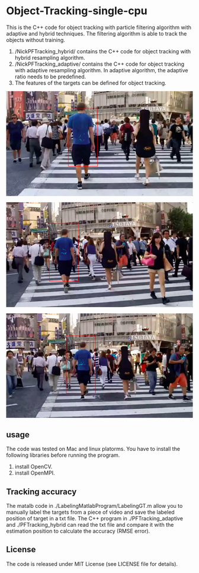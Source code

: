 # Object-Tracking-single-cpu
This is the C++ code for object tracking with particle filtering algorithm with adaptive and hybrid techniques.
The filtering algorithm is able to track the objects without training.

1. /NickPFTracking_hybrid/ contains the C++ code for object tracking with hybrid resampling algorithm.
2. /NickPFTracking_adaptive/ contains the C++ code for object tracking with adaptive resampling algorithm. In adaptive algorithm, the adaptive ratio needs to be predefined. 
3. The features of the targets can be defined for object tracking.
<p align="center"><img src=https://github.com/Solarbird2017/Object-Tracking-single-cpu/blob/main/11.png alt="Comparison"></p>
<p align="center"><img src=https://github.com/Solarbird2017/Object-Tracking-single-cpu/blob/main/31.png alt="Comparison"></p>
<p align="center"><img src=https://github.com/Solarbird2017/Object-Tracking-single-cpu/blob/main/41.png alt="Comparison"></p>


## usage
The code was tested on Mac and linux platorms. You have to install the following libraries before running the program.
1. install OpenCV.
2. install OpenMPI.

## Tracking accuracy

The matalb code in ./LabelingMatlabProgram/LabelingGT.m allow you to manually label the targets from a piece of video and save the labeled position of target in a txt file. The C++ program in ./PFTracking_adaptive and ./PFTracking_hybrid can read the txt file and compare it with the estimation position to calculate the accuracy (RMSE error).

## License
The code is released under MIT License (see LICENSE file for details).



